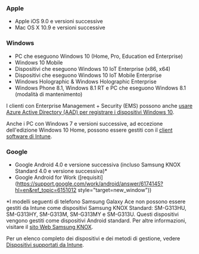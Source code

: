 

### <a name="apple"></a>Apple
  - Apple iOS 9.0 e versioni successive
  - Mac OS X 10.9 e versioni successive

### <a name="windows"></a>Windows
  - PC che eseguono Windows 10 (Home, Pro, Education ed Enterprise)
  - Windows 10 Mobile
  - Dispositivi che eseguono Windows 10 IoT Enterprise (x86, x64)
  - Dispositivi che eseguono Windows 10 IoT Mobile Enterprise
  - Windows Holographic &amp; Windows Holographic Enterprise
  - Windows Phone 8.1, Windows 8.1 RT e PC che eseguono Windows 8.1 (modalità di mantenimento)

  I clienti con Enterprise Management + Security (EMS) possono anche [usare Azure Active Directory (AAD) per registrare i dispositivi Windows 10](/intune-classic/deploy-use/set-up-windows-device-management-with-microsoft-intune#azure-active-directory-enrollment).

  Anche i PC con Windows 7 e versioni successive, ad eccezione dell'edizione Windows 10 Home, possono essere gestiti con il [client software di Intune](/intune-classic/deploy-use/manage-windows-pcs-with-microsoft-intune).

### <a name="google"></a>Google
- Google Android 4.0 e versione successiva (incluso Samsung KNOX Standard 4.0 e versione successiva)*
- Google Android for Work ([requisiti](https://support.google.com/work/android/answer/6174145?hl=en&ref_topic=6151012 style="target=new_window"))

*I modelli seguenti di telefono Samsung Galaxy Ace non possono essere gestiti da Intune come dispositivi Samsung KNOX Standard: SM-G313HU, SM-G313HY, SM-G313M, SM-G313MY e SM-G313U. Questi dispositivi vengono gestiti come dispositivi Android standard. Per altre informazioni, visitare il [sito Web Samsung KNOX](https://www.samsungknox.com/en).

Per un elenco completo dei dispositivi e dei metodi di gestione, vedere [Dispositivi supportati da Intune](/intune/supported-devices-browsers#intune-supported-devices).
